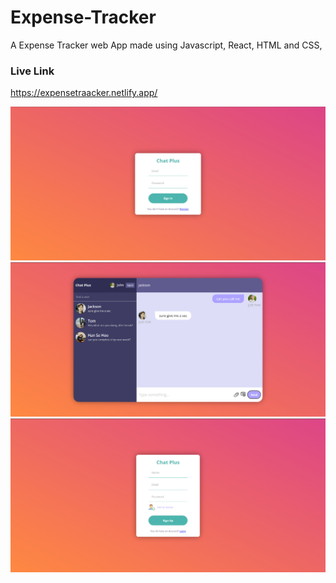 # Expense-Tracker

A Expense Tracker web App made using Javascript, React, HTML and CSS,

### Live Link 
https://expensetraacker.netlify.app/

![App Screenshot](https://github.com/22Parth/ChatApp/blob/main/screenshots/login.jpg?raw=true)
![App Screenshot](https://github.com/22Parth/ChatApp/blob/main/screenshots/chat.jpg?raw=true)
![App Screenshot](https://github.com/22Parth/ChatApp/blob/main/screenshots/register.jpg?raw=true)
